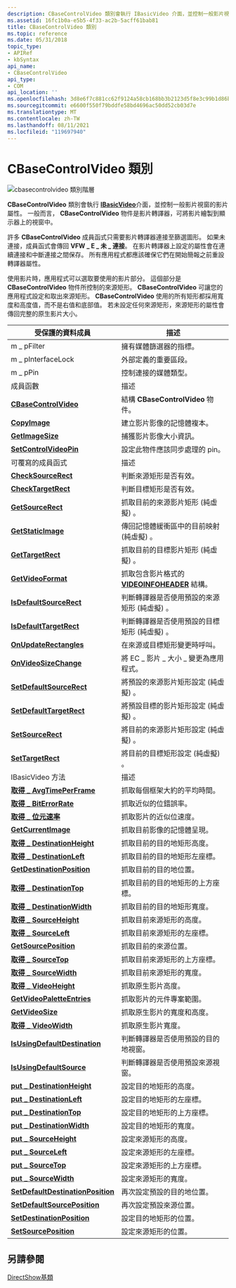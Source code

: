 ```yaml
---
description: CBaseControlVideo 類別會執行 IBasicVideo 介面，並控制一般影片視窗的影片屬性。 一般而言，CBaseControlVideo 物件是影片轉譯器，可將影片繪製到顯示器上的視窗中。
ms.assetid: 16fc1b0a-e5b5-4f33-ac2b-5acff61bab81
title: CBaseControlVideo 類別
ms.topic: reference
ms.date: 05/31/2018
topic_type:
- APIRef
- kbSyntax
api_name:
- CBaseControlVideo
api_type:
- COM
api_location: ''
ms.openlocfilehash: 3d8e6f7c881cc62f9124a58cb168bb3b2123d5f8e3c99b1d86b6aed0f87e2aaa
ms.sourcegitcommit: e6600f550f79bddfe58bd4696ac50dd52cb03d7e
ms.translationtype: MT
ms.contentlocale: zh-TW
ms.lasthandoff: 08/11/2021
ms.locfileid: "119697940"
---
```

# <a name="cbasecontrolvideo-class"></a>CBaseControlVideo 類別

![cbasecontrolvideo 類別階層](images/wctrl02.png)

**CBaseControlVideo** 類別會執行 [**IBasicVideo**](/windows/desktop/api/Control/nn-control-ibasicvideo)介面，並控制一般影片視窗的影片屬性。 一般而言， **CBaseControlVideo** 物件是影片轉譯器，可將影片繪製到顯示器上的視窗中。

許多 **CBaseControlVideo** 成員函式只需要影片轉譯器連接至篩選圖形。 如果未連接，成員函式會傳回 **VFW \_ E \_ 未 \_ 連接**。 在影片轉譯器上設定的屬性會在連續連接和中斷連接之間保存。 所有應用程式都應該確保它們在開始簡報之前重設轉譯器屬性。

使用影片時，應用程式可以選取要使用的影片部分。 這個部分是 **CBaseControlVideo** 物件所控制的來源矩形。 **CBaseControlVideo** 可讓您的應用程式設定和取出來源矩形。 **CBaseControlVideo** 使用的所有矩形都採用寬度和高度值，而不是右值和底部值。 若未設定任何來源矩形，來源矩形的屬性會傳回完整的原生影片大小。



| 受保護的資料成員                                                                   | 描述                                                                                     |
|------------------------------------------------------------------------------------------|-------------------------------------------------------------------------------------------------|
| m \_ pFilter                                                                               | 擁有媒體篩選器的指標。                                                              |
| m \_ pInterfaceLock                                                                        | 外部定義的重要區段。                                                            |
| m \_ pPin                                                                                  | 控制連接的媒體類型。                                                      |
| 成員函數                                                                         | 描述                                                                                     |
| [**CBaseControlVideo**](cbasecontrolvideo-cbasecontrolvideo.md)                         | 結構 **CBaseControlVideo** 物件。                                                      |
| [**CopyImage**](cbasecontrolvideo-copyimage.md)                                         | 建立影片影像的記憶體複本。                                                         |
| [**GetImageSize**](cbasecontrolvideo-getimagesize.md)                                   | 捕獲影片影像大小資訊。                                                         |
| [**SetControlVideoPin**](cbasecontrolvideo-setcontrolvideopin.md)                       | 設定此物件應該同步處理的 pin。                                         |
| 可覆寫的成員函式                                                             | 描述                                                                                     |
| [**CheckSourceRect**](cbasecontrolvideo-checksourcerect.md)                             | 判斷來源矩形是否有效。                                                      |
| [**CheckTargetRect**](cbasecontrolvideo-checktargetrect.md)                             | 判斷目標矩形是否有效。                                                      |
| [**GetSourceRect**](cbasecontrolvideo-getsourcerect.md)                                 | 抓取目前的來源影片矩形 (純虛擬) 。                                    |
| [**GetStaticImage**](cbasecontrolvideo-getstaticimage.md)                               | 傳回記憶體緩衝區中的目前映射 (純虛擬) 。                                    |
| [**GetTargetRect**](cbasecontrolvideo-gettargetrect.md)                                 | 抓取目前的目標影片矩形 (純虛擬) 。                                    |
| [**GetVideoFormat**](cbasecontrolvideo-getvideoformat.md)                               | 抓取包含影片格式的 [**VIDEOINFOHEADER**](/previous-versions/windows/desktop/api/amvideo/ns-amvideo-videoinfoheader) 結構。 |
| [**IsDefaultSourceRect**](cbasecontrolvideo-isdefaultsourcerect.md)                     | 判斷轉譯器是否使用預設的來源矩形 (純虛擬) 。                |
| [**IsDefaultTargetRect**](cbasecontrolvideo-isdefaulttargetrect.md)                     | 判斷轉譯器是否使用預設的目標矩形 (純虛擬) 。                |
| [**OnUpdateRectangles**](cbasecontrolvideo-onupdaterectangles.md)                       | 在來源或目標矩形變更時呼叫。                                             |
| [**OnVideoSizeChange**](cbasecontrolvideo-onvideosizechange.md)                         | 將 EC \_ 影片 \_ 大小 \_ 變更為應用程式。                                             |
| [**SetDefaultSourceRect**](cbasecontrolvideo-setdefaultsourcerect.md)                   | 將預設的來源影片矩形設定 (純虛擬) 。                                         |
| [**SetDefaultTargetRect**](cbasecontrolvideo-setdefaulttargetrect.md)                   | 將預設目標的影片矩形設定 (純虛擬) 。                                         |
| [**SetSourceRect**](cbasecontrolvideo-setsourcerect.md)                                 | 將目前的來源影片矩形設定 (純虛擬) 。                                         |
| [**SetTargetRect**](cbasecontrolvideo-settargetrect.md)                                 | 將目前的目標矩形設定 (純虛擬) 。                                               |
| IBasicVideo 方法                                                                      | 描述                                                                                     |
| [**取得 \_ AvgTimePerFrame**](cbasecontrolvideo-get-avgtimeperframe.md)                    | 抓取每個框架大約的平均時間。                                                |
| [**取得 \_ BitErrorRate**](cbasecontrolvideo-get-biterrorrate.md)                          | 抓取近似的位錯誤率。                                                        |
| [**取得 \_ 位元速率**](cbasecontrolvideo-get-bitrate.md)                                    | 抓取影片的近似位速度。                                                |
| [**GetCurrentImage**](cbasecontrolvideo-getcurrentimage.md)                             | 抓取目前影像的記憶體呈現。                                              |
| [**取得 \_ DestinationHeight**](cbasecontrolvideo-get-destinationheight.md)                | 抓取目前的目的地矩形高度。                                           |
| [**取得 \_ DestinationLeft**](cbasecontrolvideo-get-destinationleft.md)                    | 抓取目前的目的地矩形左座標。                                  |
| [**GetDestinationPosition**](cbasecontrolvideo-getdestinationposition.md)               | 抓取目前的目的地位置。                                                     |
| [**取得 \_ DestinationTop**](cbasecontrolvideo-get-destinationtop.md)                      | 抓取目前的目的地矩形的上方座標。                                   |
| [**取得 \_ DestinationWidth**](cbasecontrolvideo-get-destinationwidth.md)                  | 抓取目前的目的地矩形寬度。                                            |
| [**取得 \_ SourceHeight**](cbasecontrolvideo-get-sourceheight.md)                          | 抓取目前來源矩形的高度。                                                |
| [**取得 \_ SourceLeft**](cbasecontrolvideo-get-sourceleft.md)                              | 抓取目前來源矩形的左座標。                                       |
| [**GetSourcePosition**](cbasecontrolvideo-getsourceposition.md)                         | 抓取目前的來源位置。                                                          |
| [**取得 \_ SourceTop**](cbasecontrolvideo-get-sourcetop.md)                                | 抓取目前來源矩形的上方座標。                                        |
| [**取得 \_ SourceWidth**](cbasecontrolvideo-get-sourcewidth.md)                            | 抓取目前來源矩形的寬度。                                                 |
| [**取得 \_ VideoHeight**](cbasecontrolvideo-get-videoheight.md)                            | 抓取原生影片高度。                                                              |
| [**GetVideoPaletteEntries**](cbasecontrolvideo-getvideopaletteentries.md)               | 抓取影片的元件專案範圍。                                             |
| [**GetVideoSize**](cbasecontrolvideo-getvideosize.md)                                   | 抓取原生影片的寬度和高度。                                             |
| [**取得 \_ VideoWidth**](cbasecontrolvideo-get-videowidth.md)                              | 抓取原生影片寬度。                                                               |
| [**IsUsingDefaultDestination**](cbasecontrolvideo-isusingdefaultdestination.md)         | 判斷轉譯器是否使用預設的目的地視窗。                             |
| [**IsUsingDefaultSource**](cbasecontrolvideo-isusingdefaultsource.md)                   | 判斷轉譯器是否使用預設來源視窗。                                  |
| [**put \_ DestinationHeight**](cbasecontrolvideo-put-destinationheight.md)                | 設定目的地矩形的高度。                                                        |
| [**put \_ DestinationLeft**](cbasecontrolvideo-put-destinationleft.md)                    | 設定目的地矩形的左座標。                                               |
| [**put \_ DestinationTop**](cbasecontrolvideo-put-destinationtop.md)                      | 設定目的地矩形的上方座標。                                                |
| [**put \_ DestinationWidth**](cbasecontrolvideo-put-destinationwidth.md)                  | 設定目的地矩形的寬度。                                                         |
| [**put \_ SourceHeight**](cbasecontrolvideo-put-sourceheight.md)                          | 設定來源矩形的高度。                                                             |
| [**put \_ SourceLeft**](cbasecontrolvideo-put-sourceleft.md)                              | 設定來源矩形的左座標。                                                    |
| [**put \_ SourceTop**](cbasecontrolvideo-put-sourcetop.md)                                | 設定來源矩形的上方座標。                                                     |
| [**put \_ SourceWidth**](cbasecontrolvideo-put-sourcewidth.md)                            | 設定來源矩形的寬度。                                                              |
| [**SetDefaultDestinationPosition**](cbasecontrolvideo-setdefaultdestinationposition.md) | 再次設定預設的目的地位置。                                                    |
| [**SetDefaultSourcePosition**](cbasecontrolvideo-setdefaultsourceposition.md)           | 再次設定預設來源位置。                                                         |
| [**SetDestinationPosition**](cbasecontrolvideo-setdestinationposition.md)               | 設定目的地矩形的位置。                                                        |
| [**SetSourcePosition**](cbasecontrolvideo-setsourceposition.md)                         | 設定來源矩形的位置。                                                             |



 

## <a name="see-also"></a>另請參閱

<dl> <dt>

[DirectShow基類](directshow-base-classes.md)
</dt> </dl>

 

 



